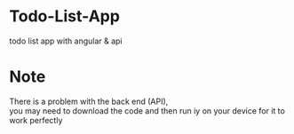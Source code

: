 # Todo-List-App
todo list app with angular &amp; api
# Note
There is a problem with the back end (API), <br>
you may need to download the code and then run iy on your device for it to work perfectly
